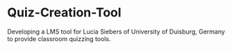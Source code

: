 # Quiz-Creation-Tool
Developing a LMS tool for Lucia Siebers of University of Duisburg, Germany to provide classroom quizzing tools.
